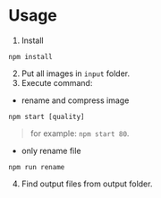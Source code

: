 # Usage

1. Install

```shell=
npm install
```

2. Put all images in `input` folder.
3. Execute command:

+ rename and compress image

```shell=
npm start [quality]
```

> for example: `npm start 80`.

+ only rename file

```shell=
npm run rename
```

4. Find output files from output folder.
